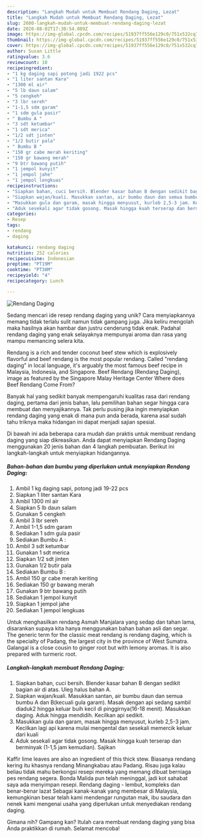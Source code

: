 ```yaml
---
description: "Langkah Mudah untuk Membuat Rendang Daging, Lezat"
title: "Langkah Mudah untuk Membuat Rendang Daging, Lezat"
slug: 2600-langkah-mudah-untuk-membuat-rendang-daging-lezat
date: 2020-08-02T17:30:54.089Z
image: https://img-global.cpcdn.com/recipes/51937ff556e129c0/751x532cq70/rendang-daging-foto-resep-utama.jpg
thumbnail: https://img-global.cpcdn.com/recipes/51937ff556e129c0/751x532cq70/rendang-daging-foto-resep-utama.jpg
cover: https://img-global.cpcdn.com/recipes/51937ff556e129c0/751x532cq70/rendang-daging-foto-resep-utama.jpg
author: Susan Little
ratingvalue: 3.6
reviewcount: 10
recipeingredient:
- "1 kg daging sapi potong jadi 1922 pcs"
- "1 liter santan Kara"
- "1300 ml air"
- "5 lb daun salam"
- "5 cengkeh"
- "3 lbr sereh"
- "1-1,5 sdm garam"
- "1 sdm gula pasir"
- " Bumbu A "
- "3 sdt ketumbar"
- "1 sdt merica"
- "1/2 sdt jinten"
- "1/2 butir pala"
- " Bumbu B "
- "150 gr cabe merah keriting"
- "150 gr bawang merah"
- "9 btr bawang putih"
- "1 jempol kunyit"
- "1 jempol jahe"
- "1 jempol lengkuas"
recipeinstructions:
- "Siapkan bahan, cuci bersih. Blender kasar bahan B dengan sedikit bagian air di atas. Uleg halus bahan A."
- "Siapkan wajan/kuali. Masukkan santan, air bumbu daun dan semua bumbu A dan B(kecuali gula garam). Masak dengan api sedang sambil diaduk2 hingga keluar buih kecil di pinggirnya(16-18 menit). Masukkan daging. Aduk hingga mendidih. Kecilkan api sedikit."
- "Masukkan gula dan garam, masak hingga menyusut, kurleb 2,5-3 jam. Kecilkan lagi api karena mulai mengental dan sesekali memercik keluar dari kuali"
- "Aduk sesekali agar tidak gosong. Masak hingga kuah terserap dan berminyak (1-1,5 jam kemudian). Sajikan"
categories:
- Resep
tags:
- rendang
- daging

katakunci: rendang daging 
nutrition: 252 calories
recipecuisine: Indonesian
preptime: "PT19M"
cooktime: "PT30M"
recipeyield: "4"
recipecategory: Lunch

---
```



![Rendang Daging](https://img-global.cpcdn.com/recipes/51937ff556e129c0/751x532cq70/rendang-daging-foto-resep-utama.jpg)

Sedang mencari ide resep rendang daging yang unik? Cara menyiapkannya memang tidak terlalu sulit namun tidak gampang juga. Jika keliru mengolah maka hasilnya akan hambar dan justru cenderung tidak enak. Padahal rendang daging yang enak selayaknya mempunyai aroma dan rasa yang mampu memancing selera kita.

Rendang is a rich and tender coconut beef stew which is explosively flavorful and beef rendang is the most popular rendang. Called &#34;rendang daging&#34; in local language, it&#39;s arguably the most famous beef recipe in Malaysia, Indonesia, and Singapore. Beef Rendang (Rendang Daging), image as featured by the Singapore Malay Heritage Center Where does Beef Rendang Come From?

Banyak hal yang sedikit banyak mempengaruhi kualitas rasa dari rendang daging, pertama dari jenis bahan, lalu pemilihan bahan segar hingga cara membuat dan menyajikannya. Tak perlu pusing jika ingin menyiapkan rendang daging yang enak di mana pun anda berada, karena asal sudah tahu triknya maka hidangan ini dapat menjadi sajian spesial.


Di bawah ini ada beberapa cara mudah dan praktis untuk membuat rendang daging yang siap dikreasikan. Anda dapat menyiapkan Rendang Daging menggunakan 20 jenis bahan dan 4 langkah pembuatan. Berikut ini langkah-langkah untuk menyiapkan hidangannya.

<!--inarticleads1-->

##### Bahan-bahan dan bumbu yang diperlukan untuk menyiapkan Rendang Daging:

1. Ambil 1 kg daging sapi, potong jadi 19-22 pcs
1. Siapkan 1 liter santan Kara
1. Ambil 1300 ml air
1. Siapkan 5 lb daun salam
1. Gunakan 5 cengkeh
1. Ambil 3 lbr sereh
1. Ambil 1-1,5 sdm garam
1. Sediakan 1 sdm gula pasir
1. Sediakan  Bumbu A :
1. Ambil 3 sdt ketumbar
1. Gunakan 1 sdt merica
1. Siapkan 1/2 sdt jinten
1. Gunakan 1/2 butir pala
1. Sediakan  Bumbu B :
1. Ambil 150 gr cabe merah keriting
1. Sediakan 150 gr bawang merah
1. Gunakan 9 btr bawang putih
1. Sediakan 1 jempol kunyit
1. Siapkan 1 jempol jahe
1. Sediakan 1 jempol lengkuas


Untuk menghasilkan rendang Asmah Manjalara yang sedap dan tahan lama, disarankan supaya kita hanya menggunakan bahan bahan asli dan segar. The generic term for the classic meat rendang is rendang daging, which is the specialty of Padang, the largest city in the province of West Sumatra. Galangal is a close cousin to ginger root but with lemony aromas. It is also prepared with turmeric root. 

<!--inarticleads2-->

##### Langkah-langkah membuat Rendang Daging:

1. Siapkan bahan, cuci bersih. Blender kasar bahan B dengan sedikit bagian air di atas. Uleg halus bahan A.
1. Siapkan wajan/kuali. Masukkan santan, air bumbu daun dan semua bumbu A dan B(kecuali gula garam). Masak dengan api sedang sambil diaduk2 hingga keluar buih kecil di pinggirnya(16-18 menit). Masukkan daging. Aduk hingga mendidih. Kecilkan api sedikit.
1. Masukkan gula dan garam, masak hingga menyusut, kurleb 2,5-3 jam. Kecilkan lagi api karena mulai mengental dan sesekali memercik keluar dari kuali
1. Aduk sesekali agar tidak gosong. Masak hingga kuah terserap dan berminyak (1-1,5 jam kemudian). Sajikan


Kaffir lime leaves are also an ingredient of this thick stew. Biasanya rendang kering itu khasnya rendang Minangkabau atau Padang. Risau juga kalau beliau tidak mahu berkongsi resepi mereka yang memang dibuat berniaga pes rendang segera. Bonda Malida pun telah meninggal, jadi kot sahabat saya ada menyimpan resepi. Rendang daging - lembut, kompleks dan benar-benar lazat Sebagai kanak-kanak yang membesar di Malaysia, kemungkinan besar telah kami mendengar rungutan mak, ibu saudara dan nenek kami mengenai usaha yang diperlukan untuk menyediakan rendang daging. 

Gimana nih? Gampang kan? Itulah cara membuat rendang daging yang bisa Anda praktikkan di rumah. Selamat mencoba!
